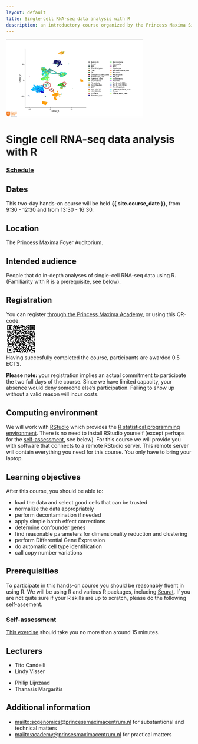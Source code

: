 ```yaml
---
layout: default
title: Single-cell RNA-seq data analysis with R
description: an introductory course organized by the Princess Maxima Single Cell facility
---
```

<!-- Note: this is the only page where description is overriden -->

![logo](img/scgenomics.png)
<!-- for {{ site.variables }} see _config.yml -->
# Single cell RNA-seq data analysis with R

### [Schedule](schedule.md)

## Dates

This two-day hands-on course will be held **{{ site.course_date }}**,
from 9:30 - 12:30 and  from 13:30 - 16:30.

## Location

The Princess Maxima Foyer Auditorium.

## Intended audience

People that do in-depth analyses of single-cell RNA-seq data using
R. (Familiarity with R is a prerequisite, see below).

## Registration

You can register [through the Princess Maxima Academy]({{site.registration_url}}), or using this QR-code:<br>
<img src="img/registration-QR.png" alt="QR-code" style="width:80px;" /><br>
Having succesfully completed the course, participants are awarded 0.5
ECTS.

**Please note:** your registration implies an actual commitment to
participate the two full days of the course. Since we have limited
capacity, your absence would deny someone else’s participation. Failing
to show up without a valid reason will incur costs.


## Computing environment

We will work with [RStudio](https://www.rstudio.com/) which provides the
[R statistical programming
environment](https://www.r-project.org/). There is no need to install
RStudio yourself (except perhaps for the
[self-assessment](self-assess/R-selfassess.md), see below).
For this course we will provide you with software that connects to
a remote RStudio server. This remote server will contain everything
you need for this course. You only have to bring your laptop. 

## Learning objectives

After this course, you should be able to:

- load the data and select good cells that can be trusted
- normalize the data appropriately
- perform decontamination if needed 
- apply simple batch effect corrections
- determine confounder genes
- find reasonable parameters for dimensionality reduction and clustering
- perform Differential Gene Expression
- do automatic cell type identification
- call copy number variations

## Prerequisities

To participate in this hands-on course you should be reasonably fluent
in using R.  We will be using R and various R packages, including
[Seurat](https://satijalab.org/seurat/). If you are not quite sure if
your R skills are up to scratch, please do the following self-assement.

### Self-assessment

[This exercise](self-assess/R-selfassess.md) should take you no more than around 15
minutes.

## Lecturers

- Tito Candelli
- Lindy Visser
<!-- - Wout Megchelenbrink --> 
- Philip Lijnzaad
- Thanasis Margaritis

## Additional information

- <mailto:scgenomics@princessmaximacentrum.nl> for substantional and technical matters
- <mailto:academy@prinsesmaximacentrum.nl> for practical matters
